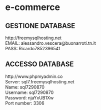# e-commerce

<h2>GESTIONE DATABASE</h2>
http://freemysqlhosting.net<br>
EMAIL: alessandro.vescera@buonarroti.tn.it<br>
PASS: Ricardo7852396541<br>

<h2>ACCESSO DATABASE</h2>
http://www.phpmyadmin.co<br>
Server: sql7.freemysqlhosting.net<br>
Name: sql7290870<br>
Username: sql7290870<br>
Password: njaYxUB1Xw<br>
Port number: 3306<br>
